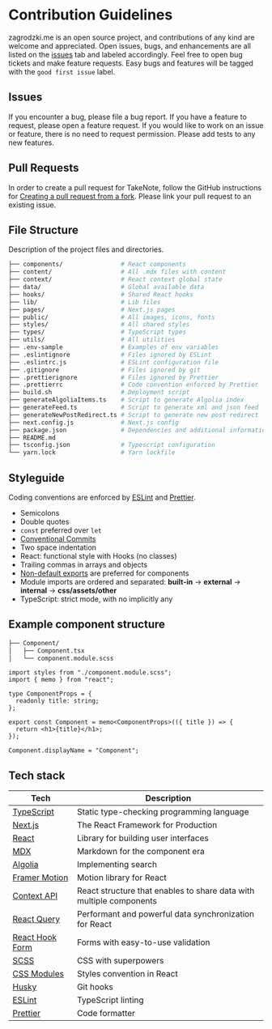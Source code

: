 # Contribution Guidelines

zagrodzki.me is an open source project, and contributions of any kind are welcome and appreciated. Open issues, bugs, and enhancements are all listed on the [issues](https://github.com/Bartek532/zagrodzki.me/issues) tab and labeled accordingly. Feel free to open bug tickets and make feature requests. Easy bugs and features will be tagged with the `good first issue` label.

## Issues

If you encounter a bug, please file a bug report. If you have a feature to request, please open a feature request. If you would like to work on an issue or feature, there is no need to request permission. Please add tests to any new features.

## Pull Requests

In order to create a pull request for TakeNote, follow the GitHub instructions for [Creating a pull request from a fork](https://help.github.com/en/github/collaborating-with-issues-and-pull-requests/creating-a-pull-request-from-a-fork). Please link your pull request to an existing issue.

## File Structure

Description of the project files and directories.

```bash
├── components/                # React components
├── content/                   # All .mdx files with content
├── context/                   # React context global state
├── data/                      # Global available data
├── hooks/                     # Shared React hooks
├── lib/                       # Lib files
├── pages/                     # Next.js pages
├── public/                    # All images, icons, fonts
├── styles/                    # All shared styles
├── types/                     # TypeScript types
├── utils/                     # All utilities
├── .env-sample                # Examples of env variables
├── .eslintignore              # Files ignored by ESLint
├── .eslintrc.js               # ESLint configuration file
├── .gitignore                 # Files ignored by git
├── .prettierignore            # Files ignored by Prettier
├── .prettierrc                # Code convention enforced by Prettier
├── build.sh                   # Deployment script
├── generateAlgoliaItems.ts    # Script to generate Algolia index
├── generateFeed.ts            # Script to generate xml and json feed
├── generateNewPostRedirect.ts # Script to generate new post redirect
├── next.config.js             # Next.js config
├── package.json               # Dependencies and additional information
├── README.md
├── tsconfig.json              # Typescript configuration
└── yarn.lock                  # Yarn lockfile
```

## Styleguide

Coding conventions are enforced by [ESLint](.eslintrc.js) and [Prettier](.prettierrc).

- Semicolons
- Double quotes
- `const` preferred over `let`
- [Conventional Commits](https://www.conventionalcommits.org/en/v1.0.0/)
- Two space indentation
- React: functional style with Hooks (no classes)
- Trailing commas in arrays and objects
- [Non-default exports](https://humanwhocodes.com/blog/2019/01/stop-using-default-exports-javascript-module/) are preferred for components
- Module imports are ordered and separated: **built-in** -> **external** -> **internal** -> **css/assets/other**
- TypeScript: strict mode, with no implicitly any

## Example component structure

```bash
├── Component/
│   ├── Component.tsx
│   └── component.module.scss
```

```tsx
import styles from "./component.module.scss";
import { memo } from "react";

type ComponentProps = {
  readonly title: string;
};

export const Component = memo<ComponentProps>(({ title }) => {
  return <h1>{title}</h1>;
});

Component.displayName = "Component";
```

## Tech stack

| Tech                                                      | Description                                                         |
| --------------------------------------------------------- | ------------------------------------------------------------------- |
| [TypeScript](https://www.typescriptlang.org/)             | Static type-checking programming language                           |
| [Next.js](https://nextjs.org/)                            | The React Framework for Production                                  |
| [React](https://reactjs.org/)                             | Library for building user interfaces                                |
| [MDX](https://mdxjs.com/)                                 | Markdown for the component era                                      |
| [Algolia](https://www.algolia.com/)                       | Implementing search                                                 |
| [Framer Motion](https://www.framer.com/motion/)           | Motion library for React                                            |
| [Context API](https://reactjs.org/docs/context.html)      | React structure that enables to share data with multiple components |
| [React Query](https://react-query.tanstack.com/)          | Performant and powerful data synchronization for React              |
| [React Hook Form](https://react-hook-form.com)            | Forms with easy-to-use validation                                   |
| [SCSS](https://sass-lang.com)                             | CSS with superpowers                                                |
| [CSS Modules](https://github.com/css-modules/css-modules) | Styles convention in React                                          |
| [Husky](https://github.com/typicode/husky)                | Git hooks                                                           |
| [ESLint](https://eslint.org/)                             | TypeScript linting                                                  |
| [Prettier](https://prettier.io/)                          | Code formatter                                                      |
